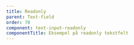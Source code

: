 ```yaml
---
title: Readonly
parent: Text-field
order: 70
component: text-input-readonly
componentTitle: Eksempel på readonly tekstfelt
---
```

